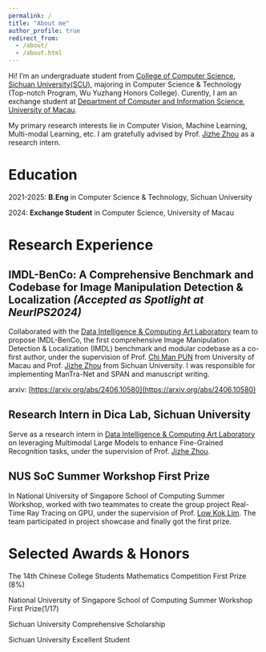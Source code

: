 ```yaml
---
permalink: /
title: "About me"
author_profile: true
redirect_from: 
  - /about/
  - /about.html
---
```


Hi! I’m an undergraduate student from [College of Computer Science](https://cs.scu.edu.cn/), [Sichuan University(SCU)](https://www.scu.edu.cn/), majoring in Computer Science & Technology (Top-notch Program, Wu Yuzhang Honors College). Curently, I am an exchange student at [Department of Computer and Information Science](https://www.cis.um.edu.mo/), [University of Macau](https://www.um.edu.mo/).

My primary research interests lie in Computer Vision, Machine Learning, Multi-modal Learning, etc. I am gratefully advised by Prof. [Jizhe Zhou](https://knightzjz.github.io/) as a research intern.

# Education

2021-2025: __B.Eng__ in Computer Science & Technology, Sichuan University


2024: __Exchange Student__ in Computer Science, University of Macau

# Research Experience
## IMDL-BenCo: A Comprehensive Benchmark and Codebase for Image Manipulation Detection & Localization *(Accepted as Spotlight at NeurIPS2024)*

Collaborated with the [Data Intelligence & Computing Art Laboratory](https://dicalab.cn/) team to propose IMDL-BenCo, the first comprehensive Image Manipulation Detection & Localization (IMDL) benchmark and modular codebase as a co-first author, under the supervision of Prof. [Chi Man PUN](https://cmpun.github.io/) from University of Macau and Prof. [Jizhe Zhou](https://knightzjz.github.io/) from Sichuan University. I was responsible for implementing ManTra-Net and SPAN and manuscript writing. 

arxiv: [https://arxiv.org/abs/2406.10580](https://arxiv.org/abs/2406.10580)


## Research Intern in Dica Lab, Sichuan University

Serve as a research intern in [Data Intelligence & Computing Art Laboratory](https://dicalab.cn/) on leveraging Multimodal Large Models to enhance Fine-Grained Recognition tasks, under the supervision of Prof. [Jizhe Zhou](https://knightzjz.github.io/).

## NUS SoC Summer Workshop First Prize


In National University of Singapore School of Computing Summer Workshop, worked with two teammates to create the group project Real-Time Ray Tracing on GPU, under the supervision of Prof. [Low Kok Lim](https://www.comp.nus.edu.sg/~lowkl/). The team participated in project showcase and finally got the first prize.

# Selected Awards & Honors

The 14th Chinese College Students Mathematics Competition First Prize (8%)

National University of Singapore School of Computing Summer Workshop First Prize(1/17)

Sichuan University Comprehensive Scholarship

Sichuan University Excellent Student



